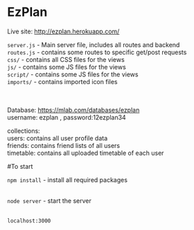 # EzPlan

Live site: http://ezplan.herokuapp.com/

`server.js` - Main server file, includes all routes and backend <br>
`routes.js` - contains some routes to specific get/post requests <br>
`css/` - contains all CSS files for the views <br>
`js/` - contains some JS files for the views <br>
`script/` - contains some JS files for the views <br>
`imports/` - contains imported icon files <br>
<br><br>

Database: https://mlab.com/databases/ezplan<br>
username: ezplan , password:12ezplan34 <br>

collections:<br>
users: contains all user profile data<br>
friends: contains friend lists of all users<br>
timetable: contains all uploaded timetable of each user<br>


#To start

`npm install` - install all required packages<br><br>

`node server` - start the server<br><br>

`localhost:3000`
